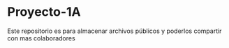 # Proyecto-1A
Este repositorio es para almacenar archivos públicos 
y poderlos compartir con mas colaboradores 
